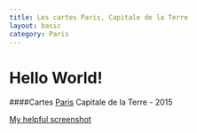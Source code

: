 ```yaml
---
title: Les cartes Paris, Capitale de la Terre
layout: basic
category: Paris
---
```



Hello World!
===============

####Cartes [Paris](http://en.wikipedia.org/wiki/Paris) Capitale de la Terre - 2015

[My helpful screenshot](http://res.cloudinary.com/dypmlbrmv/image/upload/v1423167336/CARTE_AA_1984_fkyoha.jpg)

